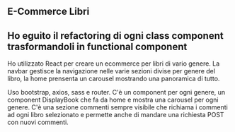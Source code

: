 ## E-Commerce Libri


## Ho eguito il refactoring di ogni class component trasformandoli in functional component

Ho utilizzato React per creare un ecommerce per libri di vario genere.
La navbar gestisce la navigazione nelle varie sezioni divise per genere del libro, la home prensenta un carousel mostrando una panoramica di tutto.

Uso bootstrap, axios, sass e router. 
C'è un component per ogni genere, un component DisplayBook che fa da home e mostra una carousel per ogni genere.
C'è una sezione commenti sempre visibile che richiama i commenti ad ogni libro selezionato e permette anche di mandare una richiesta POST con nuovi commenti.
